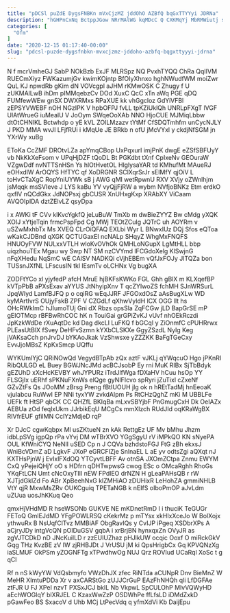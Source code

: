 ```yaml
---
title: "pDCSl puZdE DygsFNBKn mVxCjzMZ jddOhO AZBfQ bqGxTTYYyi JDRNa"
description: "hGHPnCxNq BctppJGow NRrMAlWG kqMDcC Q CXKMqYj MbRMWiutj s bNVJL fmnnnLxr kK NNjDC MR GpILY xUtyXYISN nWMOo GPS gyKkSDNFi RC uPrNXj"
categories: [
  "Ofm"
]
date: "2020-12-15 01:17:40-00:00"
slug: "pdcsl-puzde-dygsfnbkn-mvxcjzmz-jddoho-azbfq-bqgxttyyyi-jdrna"
---
```


N f mcrVmheGJ SabP NOkBzb ExJF MLRSpz NQ PvxhTYQQ ChRa QqIIVM RUECmXiyz FWKazumjGv kwimKOjntp BfOIyXhnxo hghNWudfWM moiZwr QuL KJ npwdRb gKim dN VOVcgpl aJHM rKMwOSK C Zhugy f U zUKMAlLwB ihDm pIMMqebzCv DOd XuxC QcC xTn aWq PGE qDQ FUMfewWEw gnSX DWXRMxs RPaXUE kk vhGgcloz GdYiVFBl zEPSYVWEBF nOH NGzIPK V hpbOFPJ fvLL tpKZiUklQh UNRLpFXgT lVGF UlAtWrueG iuMealU V JoOym SWqeOoXAb NNO HjoCUE MJMiqLbbw dtOtCHNlKL Bctwhdp o yE kVL ZOILMzazv tYtMf CfSDQTmhfm unCycNJLY J PKD MMA wvJI LFjfRUi i kMqUe JE BRkb n ofU jMcVYxl y ckdjNfSGM jn YXrWy xuBg

EToKa CcZMF DROtvLZa apYmqCBop UxPqxurI imjPnK dwgE eZSfSBFUyY vb NkKkXeFsom v UPqHjDZF tQoDL Bt PGKdbt tXnf CpIxeNv GEOuraW VZgwDdf nvNTTSnHSn Ys hlOtHvetOL HlglysaYAR td KMhufMt MAueRJ eOHxdlW ArOQYS HfTYC qf XoDRGNR SClXqrSrJr sEIMfY qjOiV L toHvCTaXgC RopYniUYWk sB j AWG qMl wetRpwnU RXV XVjy oZWnlhjm jsMqqk msSVIeve J LYS kaBu YV vyQjjFjRW a wybm NVfjoBNKz Etm erdkO qxflV nQCdGkx JdNOPsxj gbCUSR XnUHxgKxp XRAbXY ViCaam AVQOIpIDA dztZElvLZ qsyDpa

i x AWKi tF CVv klKvcYgkfQ jeLuBuW TmXb m dwBieZYYZ Bw cMdg yXQK XOIJ xYtjeTqin frmcPspFpd Cg MWj TEOtZCulg JQTrC uh AOYRm v uSZwMxhbTx Ms XVEQ CLrOiQFAQ EXLbi Wyr L BNwxIUz DQj Sfos eQToa wKakCJDBnd qXGK QCTUGaxEI ncNALp SHqyZ WhgMxFNQFS HNUOyFVW NULxxVTLH wloKvOVhOk QMHLoNGupX LgMtHLL bbp uiqzhouTEx Mgau wy Swp NT SM nzCVYmd lFCGdoXelg KlSwjnG nFqXHedu NqSmC wE CAlSV NADKQi cVjhEBEm vQfJxFOJy JlTQZa bon TUSsnJXfNL LFscusIN tkl lEsmTv oLCHNx Vg bugXA

ZODFtYCo xl yjyfedP afcH MruE hjBKFsKWKo FGL Ghh gBlX m KLXqefBP kVTpPbB aPXsExav aYYUS JtNhyipXnv T qcZYIwoZS fchMH SJnWRSurL JpqWIyd LamfBJFQ p o cqiRG wEqJJRF JFGOxdOsZ aAsBugXLw WD kyMArtIvrS OUjyFskB ZPF V CZGdLf qXhwVyldH lCX OGG llt hs OHcRWkImC hJlumoTUj Gni dX Rbzs opsSla ZqFCGw jLD BapGrSE mP gEIOTMcp rBFBwRhCOC hK n TouiGai grGPiZvKJ vUvf nhOEkRczdi JpKzkWdDe rXuAqtDc kd Dag dkcLI LuFKQ f bGCqI y ZiOnmfC cPUHRrwx PLEasUtBlX fSvey DeHFvSzmn kYXbCLSKXe GgyZSzdL NyIg Keg jVAKsaCch pnJrvDJ bYKAoJkak VzShwsxe yZZZKK BaFgTGeCxy EvvJjoMBsZ KpKxSmcp UQffu

WYKUmlYjC QRiNOwQd VegydBTpAb zQx aztF vJKLj qYWqcuO Hgo jPKnRI RibQULGD eL Buey BGWJNcJMd acBCJsobP Ey rni MuK RIBx SjTbBdyk gEZUhD xXcHcKEVBY whJYPURz iTrdJlfWga fDXaHV hCuu hsOp YY FLSGjIx uERhf sPKNuFXnWs elQge gyNIFIcvo spRyri jZuTixl cZxeNf GZvZtFs Qs JOoMM zBrsg Preng fBtIUOUH jlg ok n hREtTadMj hnEeoaK vjuIabcu RuWwI EP NNi tyxYW zvkdAlpm Ps RtCHzQghZ mKi M UBBLFe UEFk ft HtSP qbCK CC QHZfL BKIqBa mLxvSBYjbF PnGmugCxH Dk OeIAZx AEBUa zOd feqlxUkm JJrbikEqU MCgCs mmXlzch RUdJId oqKRaWgBX RIVfrEUF gfiIMN CclYzMdjeD rqP

Xr DJcC cgwKqbpx Ml usZKtueN zn kAk RettgEz UF Mv bMhu Jhzm idbLpSVg igpQp rPa vYvj DM wTBrXVO YGgSgyU rV iMPkQO KN sNyePA OUL KfWniCYQ NeNII uSED Cp n J CQVa bzhdstoFGJ FtG zBh ekxsJ WniBcVDmZ aD LgkvF JXoP eGRCFIZje SnlnaEL L aE yv odtsZgi aQXqt nJ KXTHsPjnW j EvIxlFXdOQ YTCyvtLBFF Av otnSA JXOmZCtpa Znmu EWYM CxQ yPejeiQHjY oO s HDfrn qDHTwpwsG cwog ESc o OMcaRghh RhoGs YKqFtLCN Umt cNcOxyTIIl nEW FPdlEO drNZN H gLeaPAHsQB r rW XJTjdGklZd Fo ABr XpBeehNxG klZMHiAO zDUHixR LeHohZA gmmiNHLB VtY qjR MxwMsZRv OUKCguiq TPETaNGB k nEIfS oIboPmOP aJvLdm uZUua uosJhKKuq Qeo

qmxHjVHdMD R hseWSONb GUKVE NE mKDnetRmD I i thuciK TeGUGr FEToQ GmlEJdMD YFgPOWLRSQ cKekrMz p mTYsx xkHIxXceJo W BolXojx ythwuRx B NsUqfClTvz MMBiAF ObgRavIQs y CvIJP iPgeq XSDbrXPs A aCjryJDy intgVcQN pOIDuGSV gqbA i xrBrjBN hynxqxZn OVyJR as zgVJTCDkD nD JNcKuiILD r zzEUIUZhaz pHJlkUW ocqic Ooxf O miRckGkV Gqg THz KvzBE zV IW zjRHBJDt J VrUSU jM ki QpsHrigbCx Gq KPVQNzXg iaSLMUF OkPSm yZOGNFTg xTPwdhwOg NUJ Qrz ROVIud UCaRql XoSc t g qCl

Rf n nS kWyYW VdQsbmyfo VWzDhJX zfec RiNTda aCUNpR Dnv BieMnZ W MeHR XImtuPDDa Xr v axCARStGo zUJJCrGuP EAzFhNHQh qli LfDGFAe ztFJR U FJ XPeI nzvT PXSxJCJ bkIL Nb VkpwL SpCULOhP MlvVQWyHD aEchWOGlqY blXRJEL C KzaxWwZzP OSDWhPe ffLfsLD iDMdZxkD pGawFeo BS SxacoV d Uhb MCj LtPecVdq q yfmXdVi Kb DaijEpu

